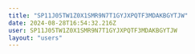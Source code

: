 ```yaml
---
title: "SP11J05TW1Z0X1SMR9N7T1GYJXPQTF3MDAKBGYTJW"
date: 2024-08-28T16:54:32.216Z
user: SP11J05TW1Z0X1SMR9N7T1GYJXPQTF3MDAKBGYTJW
layout: "users"
---
```

    